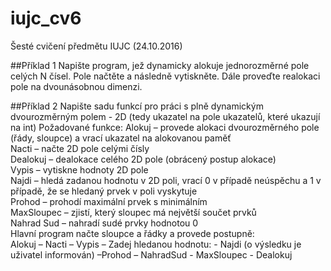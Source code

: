 # iujc_cv6
Šesté cvičení předmětu IUJC (24.10.2016)

##Příklad 1 
Napište program, jež dynamicky alokuje jednorozměrné pole celých N čísel. Pole načtěte a následně vytiskněte. Dále proveďte realokaci pole na dvounásobnou dimenzi. 

##Příklad 2 
Napište sadu funkcí pro práci s plně dynamickým dvourozměrným polem - 2D (tedy ukazatel na pole ukazatelů, které ukazují na int) Požadované funkce: 
Alokuj – provede alokaci dvourozměrného pole (řády, sloupce) a vrací ukazatel na alokovanou paměť<br /> 
Nacti – načte 2D pole celými čísly <br />
Dealokuj – dealokace celého 2D pole (obrácený postup alokace) <br />
Vypis – vytiskne hodnoty 2D pole <br />
Najdi – hledá zadanou hodnotu v 2D poli, vrací 0 v případě neúspěchu a 1 v případě, že se hledaný prvek v poli vyskytuje <br />
Prohod – prohodí maximální prvek s minimálním <br />
MaxSloupec – zjistí, který sloupec má největší součet prvků<br />
Nahrad Sud – nahradí sudé prvky hodnotou 0 <br />
Hlavní program načte sloupce a řádky a provede postupně: <br />
Alokuj – Nacti – Vypis – Zadej hledanou hodnotu: - Najdi (o výsledku je uživatel informován) –Prohod – NahradSud - MaxSloupec - Dealokuj 
